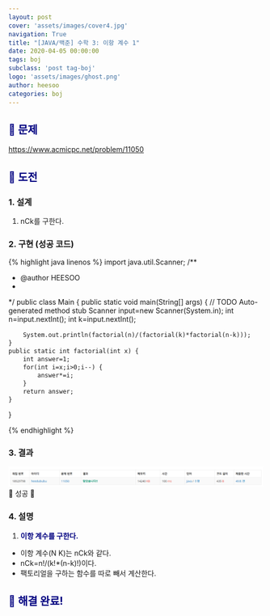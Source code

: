 ```yaml
---
layout: post
cover: 'assets/images/cover4.jpg'
navigation: True
title: "[JAVA/백준] 수학 3: 이항 계수 1"
date: 2020-04-05 00:00:00
tags: boj
subclass: 'post tag-boj'
logo: 'assets/images/ghost.png'
author: heesoo
categories: boj
---
```

## <span style="color:navy">👀 문제</span>
<https://www.acmicpc.net/problem/11050>

## <span style="color:navy">👊 도전</span>

### 1. 설계
1. nCk를 구한다.

### 2. 구현 (성공 코드)
{% highlight java linenos %}
import java.util.Scanner;
/**
 * @author HEESOO
 *
 */
public class Main {
	public static void main(String[] args) {
		// TODO Auto-generated method stub
		Scanner input=new Scanner(System.in);
		int n=input.nextInt();
		int k=input.nextInt();
		
		System.out.println(factorial(n)/(factorial(k)*factorial(n-k)));
	}
	public static int factorial(int x) {
		int answer=1;
		for(int i=x;i>0;i--) {
			answer*=i;
		}
		return answer;
	}
}

 {% endhighlight %}

### 3. 결과
![실행결과](./assets/images/200405_1.PNG)
🤟 성공 🤟 

### 4. 설명
1. **<span style="color:navy">이항 계수를 구한다.</span>**
- 이항 계수(N K)는 nCk와 같다.
- nCk=n!/(k!*(n-k)!)이다.
- 팩토리얼을 구하는 함수를 따로 빼서 계산한다.

## <span style="color:navy">👏 해결 완료!</span>
